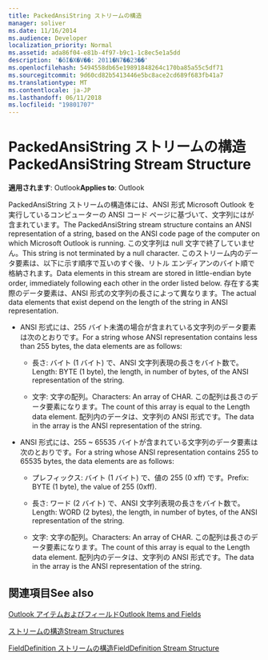 ```yaml
---
title: PackedAnsiString ストリームの構造
manager: soliver
ms.date: 11/16/2014
ms.audience: Developer
localization_priority: Normal
ms.assetid: ada86f04-e81b-4f97-b9c1-1c8ec5e1a5dd
description: '�ŏI�X�V��: 2011�N7��23��'
ms.openlocfilehash: 5494558db65e19891848264c170ba85a55c5df71
ms.sourcegitcommit: 9d60cd82b5413446e5bc8ace2cd689f683fb41a7
ms.translationtype: MT
ms.contentlocale: ja-JP
ms.lasthandoff: 06/11/2018
ms.locfileid: "19801707"
---
```

# <a name="packedansistring-stream-structure"></a><span data-ttu-id="83f5e-103">PackedAnsiString ストリームの構造</span><span class="sxs-lookup"><span data-stu-id="83f5e-103">PackedAnsiString Stream Structure</span></span>

  
  
<span data-ttu-id="83f5e-104">**適用されます**: Outlook</span><span class="sxs-lookup"><span data-stu-id="83f5e-104">**Applies to**: Outlook</span></span> 
  
<span data-ttu-id="83f5e-105">PackedAnsiString ストリームの構造体には、ANSI 形式 Microsoft Outlook を実行しているコンピューターの ANSI コード ページに基づいて、文字列にはが含まれています。</span><span class="sxs-lookup"><span data-stu-id="83f5e-105">The PackedAnsiString stream structure contains an ANSI representation of a string, based on the ANSI code page of the computer on which Microsoft Outlook is running.</span></span> <span data-ttu-id="83f5e-106">この文字列は null 文字で終了していません。</span><span class="sxs-lookup"><span data-stu-id="83f5e-106">This string is not terminated by a null character.</span></span> <span data-ttu-id="83f5e-107">このストリーム内のデータ要素は、以下に示す順序で互いのすぐ後、リトル エンディアンのバイト順で格納されます。</span><span class="sxs-lookup"><span data-stu-id="83f5e-107">Data elements in this stream are stored in little-endian byte order, immediately following each other in the order listed below.</span></span> <span data-ttu-id="83f5e-108">存在する実際のデータ要素は、ANSI 形式の文字列の長さによって異なります。</span><span class="sxs-lookup"><span data-stu-id="83f5e-108">The actual data elements that exist depend on the length of the string in ANSI representation.</span></span>
  
- <span data-ttu-id="83f5e-109">ANSI 形式には、255 バイト未満の場合が含まれている文字列のデータ要素は次のとおりです。</span><span class="sxs-lookup"><span data-stu-id="83f5e-109">For a string whose ANSI representation contains less than 255 bytes, the data elements are as follows:</span></span>
    
  - <span data-ttu-id="83f5e-110">長さ: バイト (1 バイト) で、ANSI 文字列表現の長さをバイト数で。</span><span class="sxs-lookup"><span data-stu-id="83f5e-110">Length: BYTE (1 byte), the length, in number of bytes, of the ANSI representation of the string.</span></span>
    
  - <span data-ttu-id="83f5e-111">文字: 文字の配列。</span><span class="sxs-lookup"><span data-stu-id="83f5e-111">Characters: An array of CHAR.</span></span> <span data-ttu-id="83f5e-112">この配列は長さのデータ要素になります。</span><span class="sxs-lookup"><span data-stu-id="83f5e-112">The count of this array is equal to the Length data element.</span></span> <span data-ttu-id="83f5e-113">配列内のデータは、文字列の ANSI 形式です。</span><span class="sxs-lookup"><span data-stu-id="83f5e-113">The data in the array is the ANSI representation of the string.</span></span>
    
- <span data-ttu-id="83f5e-114">ANSI 形式には、255 ~ 65535 バイトが含まれている文字列のデータ要素は次のとおりです。</span><span class="sxs-lookup"><span data-stu-id="83f5e-114">For a string whose ANSI representation contains 255 to 65535 bytes, the data elements are as follows:</span></span>
    
  - <span data-ttu-id="83f5e-115">プレフィックス: バイト (1 バイト) で、値の 255 (0 xff) です。</span><span class="sxs-lookup"><span data-stu-id="83f5e-115">Prefix: BYTE (1 byte), the value of 255 (0xff).</span></span>
    
  - <span data-ttu-id="83f5e-116">長さ: ワード (2 バイト) で、ANSI 文字列表現の長さをバイト数で。</span><span class="sxs-lookup"><span data-stu-id="83f5e-116">Length: WORD (2 bytes), the length, in number of bytes, of the ANSI representation of the string.</span></span>
    
  - <span data-ttu-id="83f5e-117">文字: 文字の配列。</span><span class="sxs-lookup"><span data-stu-id="83f5e-117">Characters: An array of CHAR.</span></span> <span data-ttu-id="83f5e-118">この配列は長さのデータ要素になります。</span><span class="sxs-lookup"><span data-stu-id="83f5e-118">The count of this array is equal to the Length data element.</span></span> <span data-ttu-id="83f5e-119">配列内のデータは、文字列の ANSI 形式です。</span><span class="sxs-lookup"><span data-stu-id="83f5e-119">The data in the array is the ANSI representation of the string.</span></span>
    
## <a name="see-also"></a><span data-ttu-id="83f5e-120">関連項目</span><span class="sxs-lookup"><span data-stu-id="83f5e-120">See also</span></span>



[<span data-ttu-id="83f5e-121">Outlook アイテムおよびフィールド</span><span class="sxs-lookup"><span data-stu-id="83f5e-121">Outlook Items and Fields</span></span>](outlook-items-and-fields.md)
  
[<span data-ttu-id="83f5e-122">ストリームの構造</span><span class="sxs-lookup"><span data-stu-id="83f5e-122">Stream Structures</span></span>](stream-structures.md)
  
[<span data-ttu-id="83f5e-123">FieldDefinition ストリームの構造</span><span class="sxs-lookup"><span data-stu-id="83f5e-123">FieldDefinition Stream Structure</span></span>](fielddefinition-stream-structure.md)


